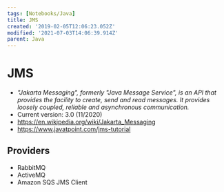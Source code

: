 ```yaml
---
tags: [Notebooks/Java]
title: JMS
created: '2019-02-05T12:06:23.052Z'
modified: '2021-07-03T14:06:39.914Z'
parent: Java
---
```


# JMS
- *"Jakarta Messaging", formerly "Java Message Service", is an API that provides the facility to create, send and read messages. It provides loosely coupled, reliable and asynchronous communication.*
- Current version: 3.0 (11/2020)
- <https://en.wikipedia.org/wiki/Jakarta_Messaging>
- <https://www.javatpoint.com/jms-tutorial>

## Providers
- RabbitMQ
- ActiveMQ
- Amazon SQS JMS Client
